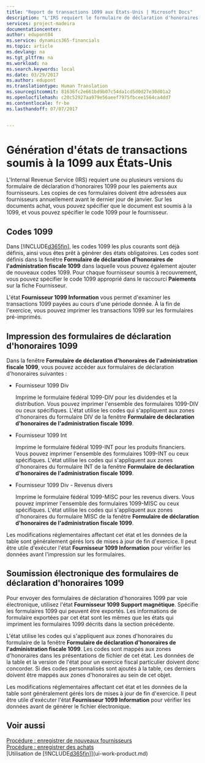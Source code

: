 ```yaml
---
title: "Report de transactions 1099 aux États-Unis | Microsoft Docs"
description: "L'IRS requiert le formulaire de déclaration d'honoraires 1099 pour les paiements aux fournisseurs et vous pouvez spécifier un document achat est soumis à la 1099 et indiquer le code 1099 du fournisseur."
services: project-madeira
documentationcenter: 
author: edupont04
ms.service: dynamics365-financials
ms.topic: article
ms.devlang: na
ms.tgt_pltfrm: na
ms.workload: na
ms.search.keywords: local
ms.date: 03/29/2017
ms.author: edupont
ms.translationtype: Human Translation
ms.sourcegitcommit: 81636fc2e661bd9b07c54da1cd5d0d27e30d01a2
ms.openlocfilehash: c20c52927aa979e56aeef7975fbcee1564ca4dd7
ms.contentlocale: fr-be
ms.lasthandoff: 07/07/2017


---
```

# <a name="reporting-transactions-as-1099-liable-in-the-us"></a>Génération d'états de transactions soumis à la 1099 aux États-Unis

L'Internal Revenue Service (IRS) requiert une ou plusieurs versions du formulaire de déclaration d'honoraires 1099 pour les paiements aux fournisseurs. Les copies de ces formulaires doivent être adressées aux fournisseurs annuellement avant le dernier jour de janvier. Sur les documents achat, vous pouvez spécifier que le document est soumis à la 1099, et vous pouvez spécifier le code 1099 pour le fournisseur.  

## <a name="1099-codes"></a>Codes 1099
Dans [!INCLUDE[d365fin](includes/d365fin_md.md)], les codes 1099 les plus courants sont déjà définis, ainsi vous êtes prêt à générer des états obligatoires. Les codes sont définis dans la fenêtre **Formulaire de déclaration d'honoraires de l'administration fiscale 1099** dans laquelle vous pouvez également ajouter de nouveaux codes 1099. Pour chaque fournisseur soumis à recouvrement, vous pouvez spécifier le code 1099 approprié dans le raccourci **Paiements** sur la fiche Fournisseur.  

L'état **Fournisseur 1099 Information** vous permet d'examiner les transactions 1099 payées au cours d'une période donnée. À la fin de l'exercice, vous pouvez imprimer les transactions 1099 sur les formulaires pré-imprimés.  

## <a name="printing-1099-tax-forms"></a>Impression des formulaires de déclaration d'honoraires 1099
Dans la fenêtre **Formulaire de déclaration d'honoraires de l'administration fiscale 1099**, vous pouvez accéder aux formulaires de déclaration d'honoraires suivantes :  

* Fournisseur 1099 Div  

  Imprime le formulaire fédéral 1099-DIV pour les dividendes et la distribution. Vous pouvez imprimer l'ensemble des formulaires 1099-DIV ou ceux spécifiques. L'état utilise les codes qui s'appliquent aux zones d'honoraires du formulaire DIV de la fenêtre **Formulaire de déclaration d'honoraires de l'administration fiscale 1099**.  
* Fournisseur 1099 Int  

  Imprime le formulaire fédéral 1099-INT pour les produits financiers. Vous pouvez imprimer l'ensemble des formulaires 1099-INT ou ceux spécifiques. L'état utilise les codes qui s'appliquent aux zones d'honoraires du formulaire INT de la fenêtre **Formulaire de déclaration d'honoraires de l'administration fiscale 1099**.  
* Fournisseur 1099 Div - Revenus divers  

  Imprime le formulaire fédéral 1099-MISC pour les revenus divers. Vous pouvez imprimer l'ensemble des formulaires 1099-MISC ou ceux spécifiques. L'état utilise les codes qui s'appliquent aux zones d'honoraires du formulaire MISC de la fenêtre **Formulaire de déclaration d'honoraires de l'administration fiscale 1099**.  

Les modifications réglementaires affectant cet état et les données de la table sont généralement gérés lors de mises à jour de fin d'exercice.
Il peut être utile d'exécuter l'état **Fournisseur 1099 Information** pour vérifier les données avant l'impression sur les formulaires.

## <a name="submitting-1099-tax-forms-electronically"></a>Soumission électronique des formulaires de déclaration d'honoraires 1099
Pour envoyer des formulaires de déclaration d'honoraires 1099 par voie électronique, utilisez l'état **Fournisseur 1099 Support magnétique**. Spécifie les formulaires 1099 qui peuvent être exportés. Les informations de formulaire exportées par cet état sont les mêmes que les états qui impriment les formulaires 1099 décrits dans la section précédente.  

L'état utilise les codes qui s'appliquent aux zones d'honoraires du formulaire de la fenêtre **Formulaire de déclaration d'honoraires de l'administration fiscale 1099**. Les codes sont mappés aux zones d'honoraires dans les présentations de fichier de cet état. Les données de la table et la version de l'état pour un exercice fiscal particulier doivent donc concorder. Si des codes personnalisés sont ajoutés à la table, ces derniers doivent être mappés aux zones d'honoraires au sein de cet objet.  

Les modifications réglementaires affectant cet état et les données de la table sont généralement gérés lors de mises à jour de fin d'exercice.
Il peut être utile d'exécuter l'état **Fournisseur 1099 Information** pour vérifier les données avant de générer le fichier électronique.  

## <a name="see-also"></a>Voir aussi
[Procédure : enregistrer de nouveaux fournisseurs](purchasing-how-register-new-vendors.md)  
[Procédure : enregistrer des achats](purchasing-how-record-purchases.md)  
[Utilisation de [!INCLUDE[d365fin](includes/d365fin_md.md)]](ui-work-product.md)  

